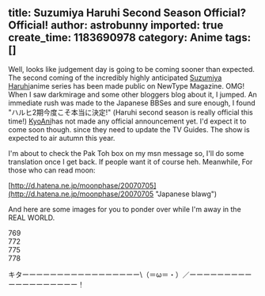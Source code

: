 title: Suzumiya Haruhi Second Season Official? Official!
author: astrobunny
imported: true
create_time: 1183690978
category: Anime
tags: []
---
Well, looks like judgement day is going to be coming sooner than expected. The second coming of the incredibly highly anticipated [Suzumiya Haruhi](http://www.haruhi.tv/)anime series has been made public on NewType Magazine. OMG! When I saw darkmirage and some other bloggers blog about it, I jumped. An immediate rush was made to the Japanese BBSes and sure enough, I found "ハルヒ2期今度こそ本当に決定!" (Haruhi second season is really official this time!) [KyoAni](http://www.kyotoanimation.co.jp/ "KyoAni")has not made any official announcement yet. I'd expect it to come soon though. since they need to update the TV Guides. The show is expected to air autumn this year.  
  
I'm about to check the Pak Toh box on my msn message so, I'll do some translation once I get back. If people want it of course heh. Meanwhile, For those who can read moon:  
  
 [http://d.hatena.ne.jp/moonphase/20070705](http://d.hatena.ne.jp/moonphase/20070705 "Japanese blawg")  
  
And here are some images for you to ponder over while I'm away in the REAL WORLD.  
  
<wpg2idlightbox>769</wpg2idlightbox>  
<wpg2idlightbox>772</wpg2idlightbox>  
<wpg2idlightbox>775</wpg2idlightbox>  
<wpg2idlightbox>778</wpg2idlightbox>  
  
キターーーーーーーーーーーーーーーーー\（＝ω＝・）／ーーーーーーーーーーーーーーーーーーー！

